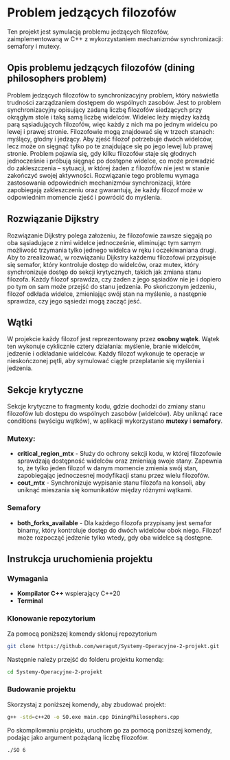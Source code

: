 # Problem jedzących filozofów

Ten projekt jest symulacją problemu jedzących filozofów, zaimplementowaną w C++ z wykorzystaniem mechanizmów synchronizacji: semafory i mutexy.

## Opis problemu jedzących filozofów (dining philosophers problem)
Problem jedzących filozofów to synchronizacyjny problem, który naświetla trudności zarządzaniem dostępem do wspólnych zasobów. Jest to problem synchronizacyjny opisujący zadaną liczbę filozofów siedzących przy okrągłym stole i taką samą liczbę widelców. Widelec leży między każdą parą sąsiadujących filozofów, więc każdy z nich ma po jednym widelcu po lewej i prawej stronie. Filozofowie mogą znajdować się w trzech stanach: myślący, głodny i jedzący. Aby zjeść filozof potrzebuje dwóch widelców, lecz może on sięgnąć tylko po te znajdujące się po jego lewej lub prawej stronie. Problem pojawia się, gdy kilku filozofów staje się głodnych jednocześnie i próbują sięgnąć po dostępne widelce, co może prowadzić do zakleszczenia – sytuacji, w której żaden z filozofów nie jest w stanie zakończyć swojej aktywności. Rozwiązanie tego problemu wymaga zastosowania odpowiednich mechanizmów synchronizacji, które zapobiegają zakleszczeniu oraz gwarantują, że każdy filozof może w odpowiednim momencie zjeść i powrócić do myślenia.

## Rozwiązanie Dijkstry
Rozwiązanie Dijkstry polega założeniu, że filozofowie zawsze sięgają po oba sąsiadujące z nimi widelce jednocześnie, eliminując tym samym możliwość trzymania tylko jednego widelca w ręku i oczekiwaniana drugi.  Aby to zrealizować, w rozwiązaniu Dijkstry każdemu filozofowi przypisuje się semafor, który kontroluje dostęp do widelców, oraz mutex, który synchronizuje dostęp do sekcji krytycznych, takich jak zmiana stanu filozofa. Każdy filozof sprawdza, czy żaden z jego sąsiadów nie je i dopiero po tym on sam może przejść do stanu jedzenia. Po skończonym jedzeniu, filozof odkłada widelce, zmieniając swój stan na myślenie, a następnie sprawdza, czy jego sąsiedzi mogą zacząć jeść.

## Wątki
W projekcie każdy filozof jest reprezentowany przez **osobny wątek**. Wątek ten wykonuje cyklicznie cztery działania: myślenie, branie widelców, jedzenie i odkładanie widelców. Każdy filozof wykonuje te operacje w nieskończonej pętli, aby symulować ciągłe przeplatanie się myślenia i jedzenia.  


## Sekcje krytyczne
Sekcje krytyczne to fragmenty kodu, gdzie dochodzi do zmiany stanu filozofów lub dostępu do wspólnych zasobów (widelców). Aby uniknąć race conditions (wyścigu wątków), w aplikacji wykorzystano **mutexy** i **semafory**.
### Mutexy:
- **critical_region_mtx** - Służy do ochrony sekcji kodu, w której filozofowie sprawdzają dostępność widelców oraz zmieniają swoje stany. Zapewnia to, że tylko jeden filozof w danym momencie zmienia swój stan, zapobiegając jednoczesnej modyfikacji stanu przez wielu filozofów.
- **cout_mtx** - Synchronizuje wypisanie stanu filozofa na konsoli, aby uniknąć mieszania się komunikatów między różnymi wątkami.
### Semafory
- **both_forks_available** - Dla każdego filozofa przypisany jest semafor binarny, który kontroluje dostęp do dwóch widelców obok niego. Filozof może rozpocząć jedzenie tylko wtedy, gdy oba widelce są dostępne. 

## Instrukcja uruchomienia projektu
### Wymagania

- **Kompilator C++** wspierający C++20 
- **Terminal**

### Klonowanie repozytorium

Za pomocą poniższej komendy sklonuj repozytorium 

```bash
git clone https://github.com/weragut/Systemy-Operacyjne-2-projekt.git
```
Następnie należy przejść do folderu projektu komendą:
```bash
cd Systemy-Operacyjne-2-projekt
```

### Budowanie projektu
Skorzystaj z poniższej komendy, aby zbudować projekt:

```bash
g++ -std=c++20 -o SO.exe main.cpp DiningPhilosophers.cpp
```

Po skompilowaniu projektu, uruchom go za pomocą poniższej komendy, podając jako argument pożądaną liczbę filozofów.

```bash
./SO 6
```



